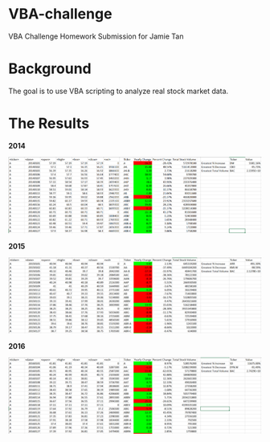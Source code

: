 # VBA-challenge
 VBA Challenge Homework Submission for Jamie Tan

# Background
The goal is to use VBA scripting to analyze real stock market data. 

# The Results

**2014**

![Fig1](Screenshot_2014.PNG)

**2015**

![Fig2](Screenshot_2015.PNG)

**2016**

![Fig3](Screenshot_2016.PNG)
